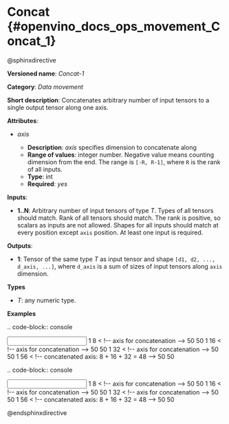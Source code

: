 # Concat {#openvino_docs_ops_movement_Concat_1}

@sphinxdirective

**Versioned name**: *Concat-1*

**Category**: *Data movement*

**Short description**: Concatenates arbitrary number of input tensors to a single output tensor along one axis.

**Attributes**:

* *axis*

  * **Description**: *axis* specifies dimension to concatenate along
  * **Range of values**: integer number. Negative value means counting dimension from the end. The range is ``[-R, R-1]``, where ``R`` is the rank of all inputs.
  * **Type**: int
  * **Required**: *yes*

**Inputs**:

* **1..N**: Arbitrary number of input tensors of type *T*. Types of all tensors should match. Rank of all tensors should match. The rank is positive, so scalars as inputs are not allowed. Shapes for all inputs should match at every position except ``axis`` position. At least one input is required.

**Outputs**:

* **1**: Tensor of the same type *T* as input tensor and shape ``[d1, d2, ..., d_axis, ...]``, where ``d_axis`` is a sum of sizes of input tensors along ``axis`` dimension.

**Types**

* *T*: any numeric type.

**Examples**

.. code-block:: console
   
   <layer id="1" type="Concat">
       <data axis="1" />
       <input>
           <port id="0">
               <dim>1</dim>
               <dim>8</dim>  < !-- axis for concatenation -->
               <dim>50</dim>
               <dim>50</dim>
           </port>
           <port id="1">
               <dim>1</dim>
               <dim>16</dim>  < !-- axis for concatenation -->
               <dim>50</dim>
               <dim>50</dim>
           </port>
           <port id="2">
               <dim>1</dim>
               <dim>32</dim>  < !-- axis for concatenation -->
               <dim>50</dim>
               <dim>50</dim>
           </port>
       </input>
       <output>
           <port id="0">
               <dim>1</dim>
               <dim>56</dim>  < !-- concatenated axis: 8 + 16 + 32 = 48 -->
               <dim>50</dim>
               <dim>50</dim>
           </port>
       </output>
   </layer>


.. code-block:: console
   
   <layer id="1" type="Concat">
       <data axis="-3" />
       <input>
           <port id="0">
               <dim>1</dim>
               <dim>8</dim>  < !-- axis for concatenation -->
               <dim>50</dim>
               <dim>50</dim>
           </port>
           <port id="1">
               <dim>1</dim>
               <dim>16</dim>  < !-- axis for concatenation -->
               <dim>50</dim>
               <dim>50</dim>
           </port>
           <port id="2">
               <dim>1</dim>
               <dim>32</dim>  < !-- axis for concatenation -->
               <dim>50</dim>
               <dim>50</dim>
           </port>
       </input>
       <output>
           <port id="0">
               <dim>1</dim>
               <dim>56</dim>  < !-- concatenated axis: 8 + 16 + 32 = 48 -->
               <dim>50</dim>
               <dim>50</dim>
           </port>
       </output>
   </layer>

@endsphinxdirective


